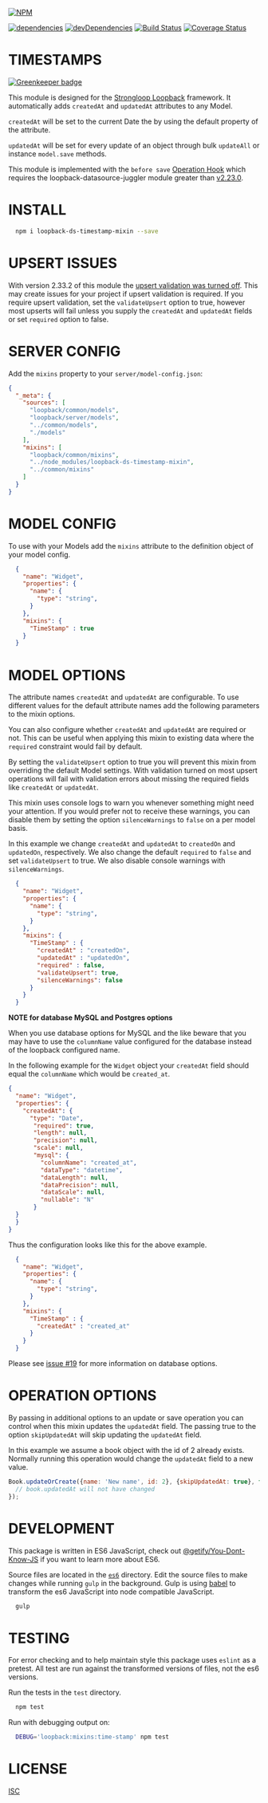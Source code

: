 [![NPM](https://nodei.co/npm/loopback-ds-timestamp-mixin.png?compact=true)](https://nodei.co/npm/loopback-ds-timestamp-mixin/)

[![dependencies](https://img.shields.io/david/clarkbw/loopback-ds-timestamp-mixin.svg)]()
[![devDependencies](https://img.shields.io/david/dev/clarkbw/loopback-ds-timestamp-mixin.svg)]()
[![Build Status](https://travis-ci.org/clarkbw/loopback-ds-timestamp-mixin.svg?branch=master)](https://travis-ci.org/clarkbw/loopback-ds-timestamp-mixin)
[![Coverage Status](https://coveralls.io/repos/clarkbw/loopback-ds-timestamp-mixin/badge.svg)](https://coveralls.io/r/clarkbw/loopback-ds-timestamp-mixin)

TIMESTAMPS
=============

[![Greenkeeper badge](https://badges.greenkeeper.io/clarkbw/loopback-ds-timestamp-mixin.svg)](https://greenkeeper.io/)

This module is designed for the [Strongloop Loopback](https://github.com/strongloop/loopback) framework.  It automatically adds `createdAt` and `updatedAt` attributes to any Model.

`createdAt` will be set to the current Date the by using the default property of the attribute.

`updatedAt` will be set for every update of an object through bulk `updateAll` or instance `model.save` methods.

This module is implemented with the `before save` [Operation Hook](http://docs.strongloop.com/display/public/LB/Operation+hooks#Operationhooks-beforesave) which requires the  loopback-datasource-juggler module greater than  [v2.23.0](strongloop/loopback-datasource-juggler@0002aaedeffadda34ae03752d03d0805ab661665).

INSTALL
=============

```bash
  npm i loopback-ds-timestamp-mixin --save
```

UPSERT ISSUES
=============

With version 2.33.2 of this module the [upsert validation was turned off](https://github.com/clarkbw/loopback-ds-timestamp-mixin/blob/master/es6/time-stamp.js#L16).  This may create issues for your project if upsert validation is required.  If you require upsert validation, set the `validateUpsert` option to true, however most upserts will fail unless you supply the `createdAt` and `updatedAt` fields or set `required` option to false.

SERVER CONFIG
=============

Add the `mixins` property to your `server/model-config.json`:

```json
{
  "_meta": {
    "sources": [
      "loopback/common/models",
      "loopback/server/models",
      "../common/models",
      "./models"
    ],
    "mixins": [
      "loopback/common/mixins",
      "../node_modules/loopback-ds-timestamp-mixin",
      "../common/mixins"
    ]
  }
}
```

MODEL CONFIG
=============

To use with your Models add the `mixins` attribute to the definition object of your model config.

```json
  {
    "name": "Widget",
    "properties": {
      "name": {
        "type": "string",
      }
    },
    "mixins": {
      "TimeStamp" : true
    }
  }
```

MODEL OPTIONS
=============

The attribute names `createdAt` and `updatedAt` are configurable.  To use different values for the default attribute names add the following parameters to the mixin options.

You can also configure whether `createdAt` and `updatedAt` are required or not. This can be useful when applying this mixin to existing data where the `required` constraint would fail by default.

By setting the `validateUpsert` option to true you will prevent this mixin from overriding the default Model settings.  With validation turned on most upsert operations will fail with validation errors about missing the required fields like `createdAt` or `updatedAt`.

This mixin uses console logs to warn you whenever something might need your attention. If you would prefer not to receive these warnings, you can disable them by setting the option `silenceWarnings` to `false` on a per model basis.

In this example we change `createdAt` and `updatedAt` to `createdOn` and `updatedOn`, respectively. We also change the default `required` to `false` and set `validateUpsert` to true. We also disable console warnings with `silenceWarnings`.

```json
  {
    "name": "Widget",
    "properties": {
      "name": {
        "type": "string",
      }
    },
    "mixins": {
      "TimeStamp" : {
        "createdAt" : "createdOn",
        "updatedAt" : "updatedOn",
        "required" : false,
        "validateUpsert": true,
        "silenceWarnings": false
      }
    }
  }
```

**NOTE for database MySQL and Postgres options**

When you use database options for MySQL and the like beware that you may have to use the `columnName` value configured for the database instead of the loopback configured name.

In the following example for the `Widget` object your `createdAt` field should equal the `columnName` which would be `created_at`.

```json
{
  "name": "Widget",
  "properties": {
    "createdAt": {
      "type": "Date",
       "required": true,
       "length": null,
       "precision": null,
       "scale": null,
       "mysql": {
         "columnName": "created_at",
         "dataType": "datetime",
         "dataLength": null,
         "dataPrecision": null,
         "dataScale": null,
         "nullable": "N"
       }
  }
  }
}
```
Thus the configuration looks like this for the above example.

```json
  {
    "name": "Widget",
    "properties": {
      "name": {
        "type": "string",
      }
    },
    "mixins": {
      "TimeStamp" : {
        "createdAt" : "created_at"
      }
    }
  }
```

Please see [issue #19](clarkbw/loopback-ds-timestamp-mixin/issues/19) for more information on database options.

OPERATION OPTIONS
=============

By passing in additional options to an update or save operation you can control when this mixin updates the `updatedAt` field.  The passing true to the option `skipUpdatedAt` will skip updating the `updatedAt` field.

In this example we assume a book object with the id of 2 already exists. Normally running this operation would change the `updatedAt` field to a new value.

```js
Book.updateOrCreate({name: 'New name', id: 2}, {skipUpdatedAt: true}, function(err, book) {
  // book.updatedAt will not have changed
});
```

DEVELOPMENT
=============

This package is written in ES6 JavaScript, check out [@getify/You-Dont-Know-JS](https://github.com/getify/You-Dont-Know-JS) if you want to learn more about ES6.

Source files are located in the [`es6`](https://github.com/clarkbw/loopback-ds-timestamp-mixin/tree/master/es6) directory.  Edit the source files to make changes while running `gulp` in the background.  Gulp is using [babel](https://babeljs.io/docs/setup/#gulp) to transform the es6 JavaScript into node compatible JavaScript.

```bash
  gulp
```

TESTING
=============

For error checking and to help maintain style this package uses `eslint` as a pretest.  All test are run against the transformed versions of files, not the es6 versions.

Run the tests in the `test` directory.

```bash
  npm test
```

Run with debugging output on:

```bash
  DEBUG='loopback:mixins:time-stamp' npm test
```

LICENSE
=============
[ISC](LICENSE)
